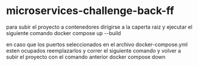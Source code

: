 # microservices-challenge-back-ff
para subir el proyecto a contenedores dirigirse a la caperta raiz y ejecutar el siguiente comando
docker compose up --build

en caso que los puertos seleccionados en el archivo docker-compose.yml esten ocupados reemplazarlos y correr el siguiente comando y volver a subir el proyecto con el comando anterior
docker compose down
